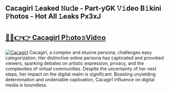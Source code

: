 ## Cacagirl 𝙻eaked 𝙽u𝚍e - Part-yGK 𝚅𝚒deo B𝚒kini 𝙿hotos - Hot All 𝙻eaks Px3xJ

# <h2><a href="http://ld0dqd.urlbe.top/?page=Cacagirl">🔗🔗👉👉 Cacagirl P𝚑oto𝚜Vid𝚎o</a></h2>

[![Cacagirl](https://i.imgur.com/eBuTRDB.gif)](http://ld0dqd.urlbe.top/?page=Cacagirl)
Cacagirl, a complex and elusive persona, challenges easy categorization. Her distinctive online persona has captivated and provoked viewers, sparking debates on artistic expression, privacy, and the complexities of virtual communities. Despite the uncertainty of her next steps, her impact on the digital realm is significant. Boasting unyielding determination and undeniable captivation, Cacagirl influence on digital media is boundless.
